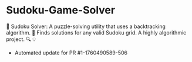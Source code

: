 # Sudoku-Game-Solver
🧩 Sudoku Solver: A puzzle-solving utility that uses a backtracking algorithm. 🔢 Finds solutions for any valid Sudoku grid. A highly algorithmic project. 🔍 💡


- Automated update for PR #1-1760490589-506